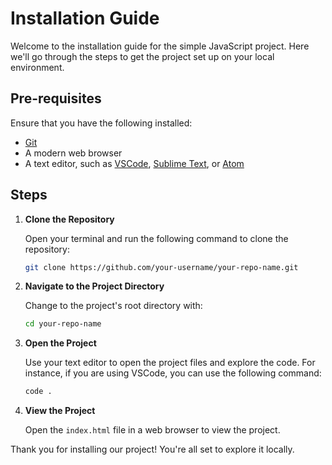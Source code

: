 # Installation Guide

Welcome to the installation guide for the simple JavaScript project. Here we'll go through the steps to get the project set up on your local environment.

## Pre-requisites

Ensure that you have the following installed:

- [Git](https://git-scm.com/book/en/v2/Getting-Started-Installing-Git)
- A modern web browser
- A text editor, such as [VSCode](https://code.visualstudio.com/), [Sublime Text](https://www.sublimetext.com/), or [Atom](https://atom.io/)

## Steps

1. **Clone the Repository**

   Open your terminal and run the following command to clone the repository:

   ```sh
   git clone https://github.com/your-username/your-repo-name.git
   ```

2. **Navigate to the Project Directory**

   Change to the project's root directory with:

   ```sh
   cd your-repo-name
   ```

3. **Open the Project**

   Use your text editor to open the project files and explore the code. For instance, if you are using VSCode, you can use the following command:

   ```sh
   code .
   ```

4. **View the Project**

   Open the `index.html` file in a web browser to view the project.

Thank you for installing our project! You're all set to explore it locally.
